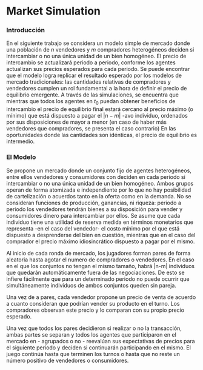# Market Simulation

###  Introducción

En el siguiente trabajo se considera un modelo simple de mercado donde una población de $n$ vendedores y $m$ compradores heterogéneos deciden si intercambiar o no una única unidad de un bien homogéneo.  El precio de intercambio se actualizará periodo a periodo, conforme los agentes actualizan sus precios esperados para cada periodo. Se puede encontrar que el modelo logra replicar el resultado esperado por los modelos de mercado tradicionales: las cantidades relativas de compradores y vendedores cumplen un rol fundamental a la hora de definir el precio de equilibrio emergente. A través de las simulaciones, se encuentra que mientras que todos los agentes en $t_0$ puedan obtener beneficios de intercambio el precio de equilibrio final estará cercano al precio máximo (o mínimo) que está dispuesto a pagar el $|n-m|$ -avo individuo, ordenados por sus disposiciones de mayor a menor (en caso de haber más vendedores que compradores, se presenta el caso contrario) En las oportunidades donde las cantidades son idénticas, el precio de equilibrio es intermedio.

###  El Modelo

Se propone un mercado donde un conjunto fijo de agentes heterogéneos, entre ellos vendedores y consumidores con deciden en cada periodo si intercambiar o no una única unidad de un bien homogéneo. Ambos grupos operan de forma atomizada e independiente por lo que no hay posibilidad de cartelización o acuerdos tanto en la oferta como en la demanda. No se consideran funciones de producción, ganancias,  ni riqueza: periodo a periodo los vendedores tendrán bienes a su disposición para vender y consumidores dinero para intercambiar por ellos. Se asume que cada individuo tiene una utilidad de reserva medida en términos monetarios que representa -en el caso del vendedor- el costo mínimo por el que está dispuesto a desprenderse del bien en cuestión, mientras que en el caso del comprador el precio máximo idiosincrático dispuesto a pagar por el mismo.

Al inicio de cada ronda de mercado, los jugadores forman pares de forma aleatoria hasta agotar el numero de compradores o vendedores. En el caso en el que los conjuntos no tengan el mismo tamaño, habrá |n-m| individuos que quedarán automáticamente fuera de las negociaciones. De esto se infiere fácilmente que para un determinado periodo no puede ocurrir que simultáneamente individuos de ambos conjuntos queden sin pareja.  

Una vez de a pares, cada vendedor propone un precio de venta de acuerdo a cuanto consideran que podrían vender su producto en el turno. Los compradores observan este precio y lo comparan con su propio precio esperado. 

Una vez que todos los pares decidieron si realizar o no la transacción, ambas partes se separan y todos los agentes que participaron en el mercado en - agrupados o no - reevalúan sus expectativas de precios para el siguiente periodo y deciden si continuarán participando en el mismo. El juego continúa hasta que terminen los turnos o hasta que no reste un número positivo de vendedores o consumidores.
